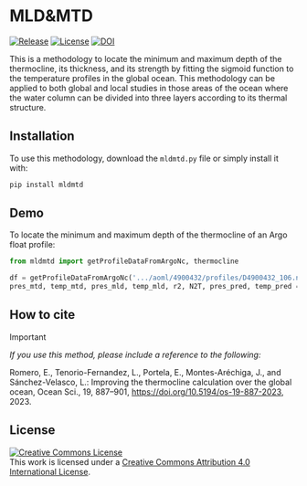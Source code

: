 # MLD&MTD  
<a href="https://github.com/romeroqe/mld-mtd"><img src="https://shields.io/github/v/release/romeroqe/mld-mtd" alt="Release"></a>
<a href="http://creativecommons.org/licenses/by/4.0/"><img src="https://shields.io/github/license/romeroqe/mld-mtd" alt="License"></a>
<a href="https://zenodo.org/badge/latestdoi/524132263"><img src="https://zenodo.org/badge/524132263.svg" alt="DOI"></a>

This is a methodology to locate the minimum and maximum depth of the thermocline, its thickness, and its strength by fitting the sigmoid function to the temperature profiles in the global ocean. This methodology can be applied to both global and local studies in those areas of the ocean where the water column can be divided into three layers according to its thermal structure.

## Installation
To use this methodology, download the `mldmtd.py` file or simply install it with:
```bash
pip install mldmtd
```

## Demo
To locate the minimum and maximum depth of the thermocline of an Argo float profile:

```python
from mldmtd import getProfileDataFromArgoNc, thermocline

df = getProfileDataFromArgoNc('.../aoml/4900432/profiles/D4900432_106.nc')
pres_mtd, temp_mtd, pres_mld, temp_mld, r2, N2T, pres_pred, temp_pred = thermocline(df)
```

## How to cite

> [!IMPORTANT]
> _If you use this method, please include a reference to the following:_
> 
> Romero, E., Tenorio-Fernandez, L., Portela, E., Montes-Aréchiga, J., and Sánchez-Velasco, L.: Improving the thermocline calculation over the global ocean, Ocean Sci., 19, 887–901, https://doi.org/10.5194/os-19-887-2023, 2023.

## License
  
<a rel="license" href="http://creativecommons.org/licenses/by/4.0/"><img alt="Creative Commons License" style="border-width:0" src="https://i.creativecommons.org/l/by/4.0/88x31.png" /></a><br />This work is licensed under a <a rel="license" href="http://creativecommons.org/licenses/by/4.0/">Creative Commons Attribution 4.0 International License</a>.
